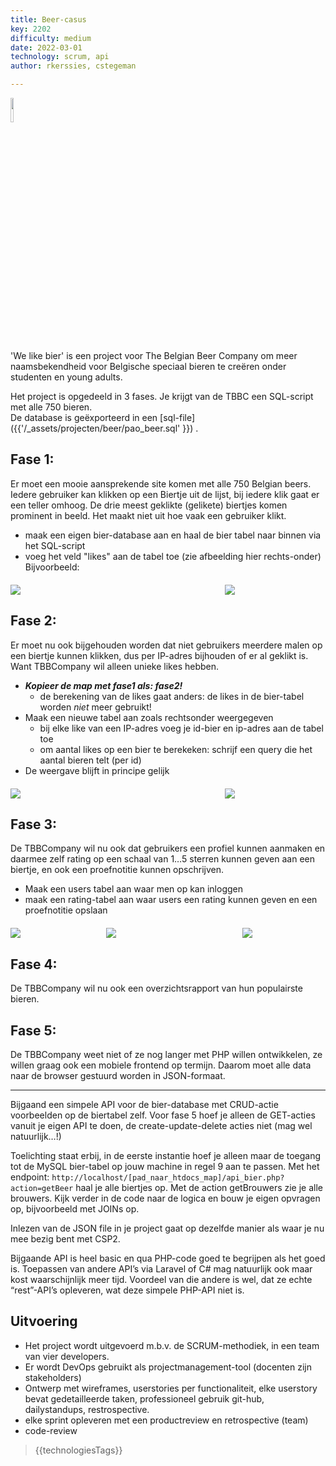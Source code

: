 ```yaml
---
title: Beer-casus
key: 2202
difficulty: medium
date: 2022-03-01
technology: scrum, api
author: rkerssies, cstegeman

---
```





<img src="{{ '/_assets/projecten/beer/prj_biertjes.png'  }}" style="width:10%;">


'We like bier' is een project voor The Belgian Beer Company om meer naamsbekendheid voor Belgische speciaal bieren te creëren onder studenten en young adults.

Het project is opgedeeld in 3 fases.  Je krijgt van de TBBC een SQL-script met alle 750 bieren.<br>
De database is geëxporteerd in een [sql-file]({{'/_assets/projecten/beer/pao_beer.sql' }}) .

## Fase 1:
Er moet een mooie aansprekende site komen met alle 750 Belgian beers.
Iedere gebruiker kan klikken op een Biertje uit de lijst, bij iedere klik gaat er een teller omhoog. De drie meest geklikte (gelikete) biertjes komen prominent in beeld.
Het maakt niet uit hoe vaak een gebruiker klikt.<br>
* maak een eigen bier-database aan en haal de bier tabel naar binnen via het SQL-script
* voeg het veld "likes" aan de tabel toe (zie afbeelding hier rechts-onder)
Bijvoorbeeld:
<div style="display:flex; column-gap:20px; margin-top:20px;">
    <div style="flex:4">
        <img src="{{ '/_assets/projecten/beer/fase1.png'  }}">
    </div>
    <div style="flex:2">
        <img src="{{ '/_assets/projecten/beer/bier_likes.png'  }}">
    </div>
</div>


## Fase 2:
Er moet nu ook bijgehouden worden dat niet gebruikers meerdere malen op een biertje kunnen klikken, dus per IP-adres bijhouden of er al geklikt is. Want TBBCompany wil alleen unieke likes hebben.
* <b><i>Kopieer de map met fase1 als: fase2!</i></b>
    * de berekening van de likes gaat anders: de likes in de bier-tabel worden <i>niet</i> meer gebruikt!
* Maak een nieuwe tabel aan zoals rechtsonder weergegeven
    * bij elke like van een IP-adres voeg je id-bier en ip-adres aan de tabel toe
    * om aantal likes op een bier te berekeken: schrijf een query die het aantal bieren telt (per id)
* De weergave blijft in principe gelijk 
<div style="display:flex; column-gap:20px; max-width:600px; margin-top:20px;">
    <div style="flex:4">
        <img src="{{ '/_assets/projecten/beer/bier_likes.png'  }}">
    </div>
    <div style="flex:2">
        <img src="{{ '/_assets/projecten/beer/bier_ip.png'  }}">
    </div>
</div>

## Fase 3:
De TBBCompany wil nu ook dat gebruikers een profiel kunnen aanmaken en daarmee zelf rating op een schaal van 1…5 sterren kunnen geven aan een biertje, en ook een proefnotitie kunnen opschrijven.
* Maak een users tabel aan waar men op kan inloggen
* maak een rating-tabel aan waar users een rating kunnen geven en een proefnotitie opslaan
<div style="display:flex; column-gap:20px;  margin-top:20px;">
    <div style="flex:2">
        <img src="{{ '/_assets/projecten/beer/user_inlog.png'  }}">
    </div>
    <div style="flex:3">
        <img src="{{ '/_assets/projecten/beer/user-rating.png'  }}">
    </div>
    <div style="flex:2">
        <img src="{{ '/_assets/projecten/beer/rating.png'  }}">
    </div>
</div>

## Fase 4:
De TBBCompany wil nu ook een overzichtsrapport van hun populairste bieren.

## Fase 5:
De TBBCompany weet niet of ze nog langer met PHP willen ontwikkelen, ze willen graag ook een mobiele frontend op termijn. Daarom moet alle data naar de browser gestuurd worden in JSON-formaat.

__________
Bijgaand een simpele API voor de bier-database met CRUD-actie voorbeelden op de biertabel zelf. Voor fase 5 hoef je alleen de GET-acties vanuit je eigen API te doen, de create-update-delete acties niet (mag wel natuurlijk…!)

Toelichting staat erbij, in de eerste instantie hoef je alleen maar de toegang tot de MySQL bier-tabel op jouw machine in regel 9 aan te passen.
Met het endpoint: ```http://localhost/[pad_naar_htdocs_map]/api_bier.php?action=getBeer``` haal je alle biertjes op. Met de action getBrouwers zie je alle brouwers. Kijk verder in de code naar de logica en bouw je eigen opvragen op, bijvoorbeeld met JOINs op.

Inlezen van de JSON file in je project gaat op dezelfde manier als waar je nu mee bezig bent met CSP2.

Bijgaande API is heel basic en qua PHP-code goed te begrijpen als het goed is.
Toepassen van andere API’s via Laravel of C# mag natuurlijk ook maar kost waarschijnlijk meer tijd. Voordeel van die andere is wel, dat ze echte “rest”-API’s opleveren, wat deze simpele PHP-API niet is.  

## Uitvoering
* Het project wordt uitgevoerd m.b.v. de SCRUM-methodiek, in een team van vier developers.
* Er wordt DevOps gebruikt als projectmanagement-tool (docenten zijn stakeholders)
* Ontwerp met wireframes, userstories per functionaliteit, elke userstory bevat gedetailleerde taken,
  professioneel gebruik git-hub, dailystandups, restrospective.
* elke sprint opleveren met een productreview en retrospective (team)
* code-review


> {{technologiesTags}}

